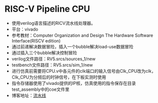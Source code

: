 # RISC-V Pipeline CPU

* 使用verilog语言描述的RICV流水线处理器。
* 平台：vivado
* 参考教材：Computer Organization and Design The Hardware Software Interface(RISCV edition)
* 通过前递解决数据冒险，插入一个bubble解决load-use数据冒险
* 通过插入三个bubble解决控制冒险
* verilog文件路径：RV5.srcs/sources_1/new
* testbench文件路径：RV5.srcs/sim_1/new
* 进行仿真前需要将CPU.v中各元件的clk端口的输入信号由Clk_CPU改为clk，Clk_CPU为分频后的时钟信号，在下板实测时使用
* 指令存储器使用了vivado提供的IP核，仿真使用的指令保存在目录test_assembly中的coe文件里
* 博客地址：[流水线](https://eumendies.me/2023/03/27/verilog%E5%AE%9E%E7%8E%B0RISC-V%E6%B5%81%E6%B0%B4%E7%BA%BF%E5%A4%84%E7%90%86%E5%99%A8/)
